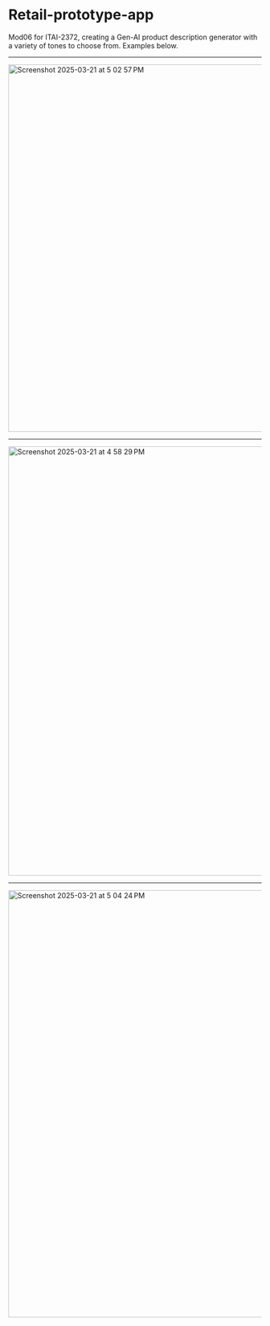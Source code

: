 # Retail-prototype-app
Mod06 for ITAI-2372, creating a Gen-AI product description generator with a variety of tones to choose from. Examples below. 

---

<img width="731" alt="Screenshot 2025-03-21 at 5 02 57 PM" src="https://github.com/user-attachments/assets/b34ef130-0ee2-48b2-a23e-32afdfd1e0f6" />

---

<img width="854" alt="Screenshot 2025-03-21 at 4 58 29 PM" src="https://github.com/user-attachments/assets/984b5703-2618-47fd-8e41-6b9a78f8c97e" />

---

<img width="850" alt="Screenshot 2025-03-21 at 5 04 24 PM" src="https://github.com/user-attachments/assets/ee445857-0ab0-46d0-98c5-71365f397928" />
